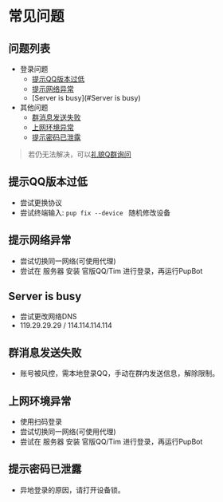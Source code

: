 # 常见问题
## 问题列表
- 登录问题
  - [提示QQ版本过低](#提示QQ版本过低)
  - [提示网络异常](#提示网络异常)
  - [Server is busy](#Server is busy)
- 其他问题
  - [群消息发送失败](#群消息发送失败)
  - [上网环境异常](#上网环境异常)
  - [提示密码已泄露](#提示密码已泄露)
>若仍无法解决，可以[礼貌Q群询问](https://qm.qq.com/cgi-bin/qm/qr?k=HK_MJ6jPmNb--oFtqGbYLnrSrYORiayX&jump_from=webapi&authKey=v/GUqKlGOF/EUGF5irCqYRA/+JFJ7pIRtqXNGPsNCos159ati25QOlqVTmGF8bjO)
## 提示QQ版本过低
- 尝试更换协议
- 尝试终端输入: `pup fix --device ` 随机修改设备
## 提示网络异常
- 尝试切换同一网络(可使用代理)
- 尝试在 服务器 安装 官版QQ/Tim 进行登录，再运行PupBot
## Server is busy
- 尝试更改网络DNS
- 119.29.29.29 / 114.114.114.114
## 群消息发送失败
- 账号被风控，需本地登录QQ，手动在群内发送信息，解除限制。
## 上网环境异常
- 使用扫码登录
- 尝试切换同一网络(可使用代理)
- 尝试在 服务器 安装 官版QQ/Tim 进行登录，再运行PupBot
## 提示密码已泄露
- 异地登录的原因，请打开设备锁。
